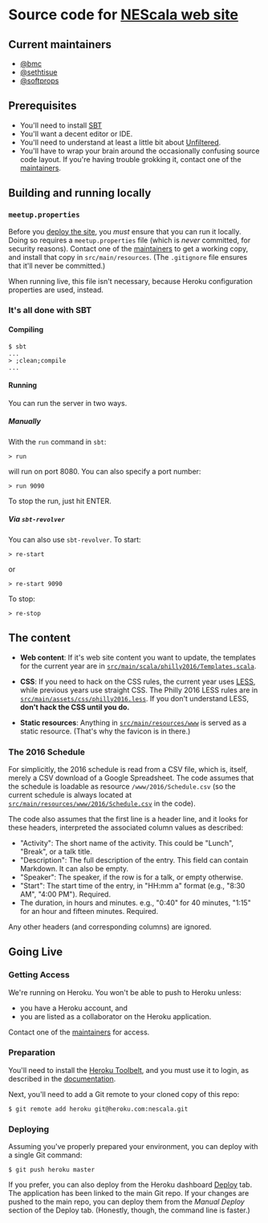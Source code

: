 # Source code for [NEScala web site][NEScala]

[NEScala]: http://www.nescala.org/

## Current maintainers

* [@bmc](https://github.com/bmc)
* [@sethtisue](https://github.com/sethtisue)
* [@softprops](https://github.com/softprops)

[maintainers]: #current-maintainers

## Prerequisites

* You'll need to install [SBT](http://scala-sbt.org/)
* You'll want a decent editor or IDE.
* You'll need to understand at least a little bit about
  [Unfiltered](http://unfiltered.databinder.net/Unfiltered.html).
* You'll have to wrap your brain around the occasionally confusing source
  code layout. If you're having trouble grokking it, contact one of the
  [maintainers][].
  
## Building and running locally

### `meetup.properties`

Before you [deploy the site](#going-live), you _must_ ensure that you can run
it locally. Doing so requires a `meetup.properties` file (which is _never_
committed, for security reasons). Contact one of the [maintainers][] to get a
working copy, and install that copy in `src/main/resources`. (The 
`.gitignore` file ensures that it'll never be committed.)

When running live, this file isn't necessary, because Heroku configuration
properties are used, instead.

### It's all done with SBT

#### Compiling

    $ sbt
    ...
    > ;clean;compile
    ...

#### Running

You can run the server in two ways.

##### Manually

With the `run` command in `sbt`:

    > run

will run on port 8080. You can also specify a port number:

    > run 9090
    
To stop the run, just hit ENTER.

##### Via `sbt-revolver`

You can also use `sbt-revolver`. To start:

    > re-start

or

    > re-start 9090

To stop:

    > re-stop

## The content

* **Web content**: If it's web site content you want to update, the templates 
  for the current year are in 
  [`src/main/scala/philly2016/Templates.scala`](src/main/scala/philly2016/Templates.scala).

* **CSS**: If you need to hack on the CSS rules, the current year uses
  [LESS](http://lesscss.org), while previous years use straight CSS.
  The Philly 2016 LESS rules are in 
  [`src/main/assets/css/philly2016.less`](src/main/assets/css/philly2016.less).
  If you don't understand LESS, **don't hack the CSS until you do.**
  
* **Static resources**: Anything in
  [`src/main/resources/www`](src/main/resources/www) is served as a static
  resource. (That's why the favicon is in there.)
  
### The 2016 Schedule

For simplicitly, the 2016 schedule is read from a CSV file, which is,
itself, merely a CSV download of a Google Spreadsheet. The code assumes
that the schedule is loadable as resource `/www/2016/Schedule.csv`
(so the current schedule is always located at
[`src/main/resources/www/2016/Schedule.csv`](src/main/resources/www/2016/Schedule.csv)
in the code).

The code also assumes that the first line is a header line, and it looks for 
these headers, interpreted the associated column values as described:

* "Activity": The short name of the activity. This could be "Lunch", "Break",
  or a talk title.
* "Description": The full description of the entry. This field can contain
  Markdown. It can also be empty.
* "Speaker": The speaker, if the row is for a talk, or empty otherwise.
* "Start": The start time of the entry, in "HH:mm a" format (e.g., "8:30 AM",
  "4:00 PM"). Required.
* The duration, in hours and minutes. e.g., "0:40" for 40 minutes, "1:15" for
  an hour and fifteen minutes. Required.

Any other headers (and corresponding columns) are ignored.

## Going Live

### Getting Access

We're running on Heroku. You won't be able to push to Heroku unless:

* you have a Heroku account, and
* you are listed as a collaborator on the Heroku application.

Contact one of the [maintainers][] for access.

### Preparation

You'll need to install the [Heroku Toolbelt][], and you must use it to login, 
as described in the [documentation][Heroku Toolbelt].

Next, you'll need to add a Git remote to your cloned copy of this repo:

    $ git remote add heroku git@heroku.com:nescala.git

### Deploying

Assuming you've properly prepared your environment, you can deploy with
a single Git command:

    $ git push heroku master
    
If you prefer, you can also deploy from the Heroku dashboard
[Deploy](https://dashboard.heroku.com/apps/nescala/deploy/github) tab. The
application has been linked to the main Git repo. If your changes are pushed to 
the main repo, you can deploy them from the _Manual Deploy_ section of the 
Deploy tab. (Honestly, though, the command line is faster.) 

[Heroku Toolbelt]: https://toolbelt.heroku.com/
